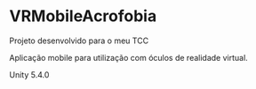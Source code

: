 # VRMobileAcrofobia

Projeto desenvolvido para o meu TCC

Aplicação mobile para utilização com óculos de realidade virtual.

Unity 5.4.0
